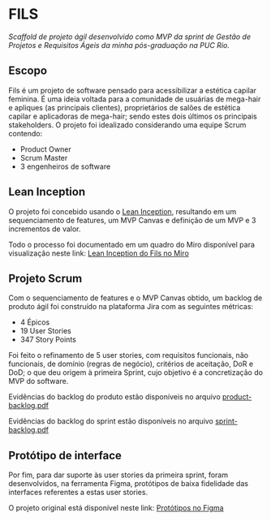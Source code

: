 # FILS
 *Scaffold de projeto ágil desenvolvido como MVP da sprint de Gestão de Projetos e Requisitos Ágeis da minha pós-graduação na PUC Rio.*


 ## Escopo

 Fils é um projeto de software pensado para acessibilizar a estética capilar feminina. É uma ideia voltada para a comunidade de usuárias de mega-hair e apliques (as principais clientes), proprietários de salões de estética capilar e aplicadoras de mega-hair; sendo estes dois últimos os principais stakeholders.
 O projeto foi idealizado considerando uma equipe Scrum contendo:

 * Product Owner
 * Scrum Master
 * 3 engenheiros de software


 ## Lean Inception

 O projeto foi concebido usando o [Lean Inception](https://caroli.org/lean-inception-3/), resultando em um sequenciamento de features, um MVP Canvas e definição de um MVP e 3 incrementos de valor.

 Todo o processo foi documentado em um quadro do Miro disponível para visualização neste link: [Lean Inception do Fils no Miro](https://miro.com/app/board/uXjVKZPKR7I=/?share_link_id=746167656525)


 ## Projeto Scrum

Com o sequenciamento de features e o MVP Canvas obtido, um backlog de produto ágil foi construído na plataforma Jira com as seguintes métricas:

* 4 Épicos
* 19 User Stories
* 347 Story Points

Foi feito o refinamento de 5 user stories, com requisitos funcionais, não funcionais, de domínio (regras de negócio), critérios de aceitação, DoR e DoD; o que deu origem à primeira Sprint, cujo objetivo é a concretização do MVP do software.

Evidências do backlog do produto estão disponíveis no arquivo [product-backlog.pdf](https://github.com/ivandomar/fils-project/blob/main/product-backlog.pdf)

Evidências do backlog do sprint estão disponíveis no arquivo [sprint-backlog.pdf](https://github.com/ivandomar/fils-project/blob/main/sprint-backlog.pdf)


## Protótipo de interface

Por fim, para dar suporte às user stories da primeira sprint, foram desenvolvidos, na ferramenta Figma, protótipos de baixa fidelidade das interfaces referentes a estas user stories.

O projeto original está disponível neste link: [Protótipos no Figma](https://www.figma.com/file/L8aEFRPMYNfX6afMfHc1Wi/Fils?type=design&node-id=202-5106&mode=design)